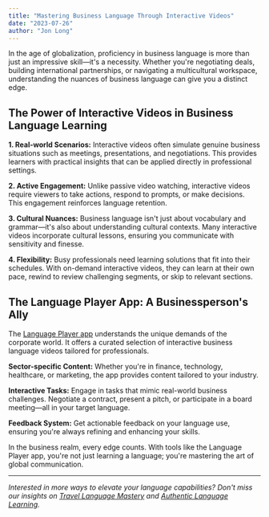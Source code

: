 ```yaml
---
title: "Mastering Business Language Through Interactive Videos"
date: "2023-07-26"
author: "Jon Long"
---
```


In the age of globalization, proficiency in business language is more than just an impressive skill—it's a necessity. Whether you're negotiating deals, building international partnerships, or navigating a multicultural workspace, understanding the nuances of business language can give you a distinct edge.

## The Power of Interactive Videos in Business Language Learning

**1. Real-world Scenarios:** Interactive videos often simulate genuine business situations such as meetings, presentations, and negotiations. This provides learners with practical insights that can be applied directly in professional settings.

**2. Active Engagement:** Unlike passive video watching, interactive videos require viewers to take actions, respond to prompts, or make decisions. This engagement reinforces language retention.

**3. Cultural Nuances:** Business language isn't just about vocabulary and grammar—it's also about understanding cultural contexts. Many interactive videos incorporate cultural lessons, ensuring you communicate with sensitivity and finesse.

**4. Flexibility:** Busy professionals need learning solutions that fit into their schedules. With on-demand interactive videos, they can learn at their own pace, rewind to review challenging segments, or skip to relevant sections.

## The Language Player App: A Businessperson's Ally

The [Language Player app](#) understands the unique demands of the corporate world. It offers a curated selection of interactive business language videos tailored for professionals.

**Sector-specific Content:** Whether you're in finance, technology, healthcare, or marketing, the app provides content tailored to your industry.

**Interactive Tasks:** Engage in tasks that mimic real-world business challenges. Negotiate a contract, present a pitch, or participate in a board meeting—all in your target language.

**Feedback System:** Get actionable feedback on your language use, ensuring you're always refining and enhancing your skills.

In the business realm, every edge counts. With tools like the Language Player app, you're not just learning a language; you're mastering the art of global communication.

---

*Interested in more ways to elevate your language capabilities? Don't miss our insights on [Travel Language Mastery](/travel-language-interactive) and [Authentic Language Learning](/authentic-language-learning).*
